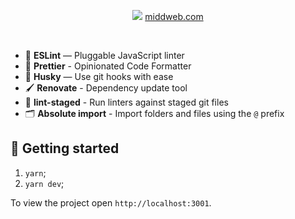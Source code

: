 <p align="center">
   <img src="https://github.com/nmiddendorff/Portfolio/blob/master/README/middweb_screen.png?raw=true" />
  <a href="https://middweb.com">middweb.com</a>
</p>

<br>


- 📏 **ESLint** — Pluggable JavaScript linter
- 💖 **Prettier** - Opinionated Code Formatter
- 🐶 **Husky** — Use git hooks with ease
- 🖌 **Renovate** - Dependency update tool
- 🚫 **lint-staged** - Run linters against staged git files
- 🗂 **Absolute import** - Import folders and files using the `@` prefix


## 🚀 Getting started

1. `yarn`;
2. `yarn dev`;

To view the project open `http://localhost:3001`.
